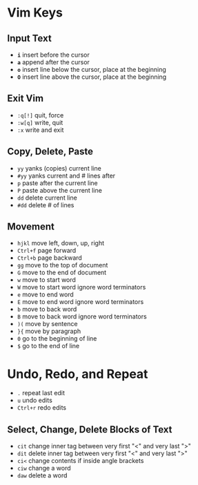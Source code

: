 # Vim Keys


## Input Text 
- **`i`**        insert before the cursor
- **`a`**        append after the cursor
- **`o`**        insert line below the cursor, place at the beginning
- **`O`**        insert line above the cursor, place at the beginning


## Exit Vim
- `:q[!]`     quit, force
- `:w[q]`     write, quit
- `:x`        write and exit


## Copy, Delete, Paste
- `yy`        yanks (copies) current line
- `#yy`       yanks current and # lines after
- `p`         paste after the current line
- `P`         paste above the current line
- `dd`        delete current line
- `#dd`       delete # of lines


## Movement
- `hjkl`    move left, down, up, right
- `Ctrl+f`  page forward
- `Ctrl+b`  page backward
- `gg`      move to the top of document
- `G`       move to the end of document
- `w`       move to start word
- `W`       move to start word ignore word terminators
- `e`       move to end word
- `E`       move to end word ignore word terminators
- `b`       move to back word
- `B`       move to back word ignore word terminators
- `)(`      move by sentence
- `}{`      move by paragraph
- `0`       go to the beginning of line
- `$`       go to the end of line


# Undo, Redo, and Repeat
- `.`       repeat last edit
- `u`       undo edits
- `Ctrl+r`  redo edits


## Select, Change, Delete Blocks of Text
- `cit`       change inner tag between very first "<" and very last ">"
- `dit`       delete inner tag between very first "<" and very last ">"
- `ci<`       change contents if inside angle brackets
- `ciw`       change a word
- `daw`       delete a word

